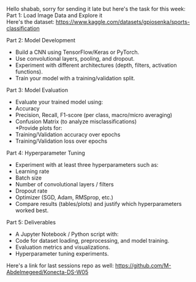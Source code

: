 Hello shabab, sorry for sending it late but here's the task for this week:  
Part 1: Load Image Data and Explore it  
Here's the dataset: https://www.kaggle.com/datasets/gpiosenka/sports-classification

Part 2: Model Development

- Build a CNN using TensorFlow/Keras or PyTorch.
- Use convolutional layers, pooling, and dropout.
- Experiment with different architectures (depth, filters, activation functions).
- Train your model with a training/validation split.

Part 3: Model Evaluation

- Evaluate your trained model using:
- Accuracy
- Precision, Recall, F1-score (per class, macro/micro averaging)
- Confusion Matrix (to analyze misclassifications)  
  \*Provide plots for:
- Training/Validation accuracy over epochs
- Training/Validation loss over epochs

Part 4: Hyperparameter Tuning

- Experiment with at least three hyperparameters such as:
- Learning rate
- Batch size
- Number of convolutional layers / filters
- Dropout rate
- Optimizer (SGD, Adam, RMSprop, etc.)
- Compare results (tables/plots) and justify which hyperparameters worked best.

Part 5: Deliverables

- A Jupyter Notebook / Python script with:
- Code for dataset loading, preprocessing, and model training.
- Evaluation metrics and visualizations.
- Hyperparameter tuning experiments.

Here's a link for last sessions repo as well: https://github.com/M-Abdelmegeed/Konecta-DS-W05
